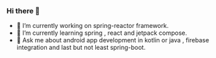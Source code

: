 ### Hi there 👋

- 🔭 I’m currently working on spring-reactor framework.
- 🌱 I’m currently learning spring , react and jetpack compose.
- 💬 Ask me about android app development in kotlin or java , firebase integration and last but not least spring-boot.

